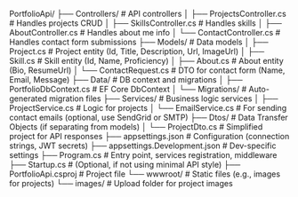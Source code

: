 ﻿PortfolioApi/
├── Controllers/                  # API controllers
│   ├── ProjectsController.cs     # Handles projects CRUD
│   ├── SkillsController.cs       # Handles skills
│   ├── AboutController.cs        # Handles about me info
│   └── ContactController.cs      # Handles contact form submissions
├── Models/                       # Data models
│   ├── Project.cs                # Project entity (Id, Title, Description, Url, ImageUrl)
│   ├── Skill.cs                  # Skill entity (Id, Name, Proficiency)
│   ├── About.cs                  # About entity (Bio, ResumeUrl)
│   └── ContactRequest.cs         # DTO for contact form (Name, Email, Message)
├── Data/                         # DB context and migrations
│   ├── PortfolioDbContext.cs     # EF Core DbContext
│   └── Migrations/               # Auto-generated migration files
├── Services/                     # Business logic services
│   ├── ProjectService.cs         # Logic for projects
│   └── EmailService.cs           # For sending contact emails (optional, use SendGrid or SMTP)
├── Dtos/                         # Data Transfer Objects (if separating from models)
│   └── ProjectDto.cs             # Simplified project for API responses
├── appsettings.json              # Configuration (connection strings, JWT secrets)
├── appsettings.Development.json  # Dev-specific settings
├── Program.cs                    # Entry point, services registration, middleware
├── Startup.cs                    # (Optional, if not using minimal API style)
├── PortfolioApi.csproj           # Project file
└── wwwroot/                      # Static files (e.g., images for projects)
    └── images/                   # Upload folder for project images